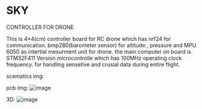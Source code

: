 # SKY
CONTROLLER FOR DRONE


This is 4*4(cm) controller board for RC drone 
which has nrf24 for communication.
bmp280(barometer sensor) for altitude , pressure and MPU 6050 as intertial mesurment unit for drone.
the main computer on board is STM32F411 Version microcontrolle which has 100MHz operating clock frequency.
for handling sensetive and crusial data during entire flight.


scematics img:





pcb img:
![image](https://user-images.githubusercontent.com/114358863/228628094-14ec1e12-a6ac-4a39-9471-7c13ca92b75c.png)




3D:
![image](https://user-images.githubusercontent.com/114358863/228628309-ca51cfef-0d01-4d40-bd45-98916c7a1b14.png)

